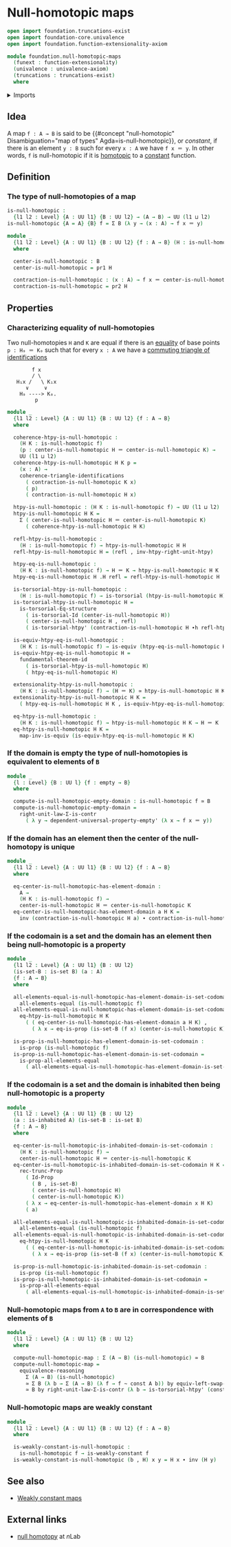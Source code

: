 # Null-homotopic maps

```agda
open import foundation.truncations-exist
open import foundation-core.univalence
open import foundation.function-extensionality-axiom

module foundation.null-homotopic-maps
  (funext : function-extensionality)
  (univalence : univalence-axiom)
  (truncations : truncations-exist)
  where
```

<details><summary>Imports</summary>

```agda
open import foundation.commuting-triangles-of-identifications funext
open import foundation.constant-maps funext univalence truncations
open import foundation.dependent-pair-types
open import foundation.dependent-products-propositions funext
open import foundation.empty-types funext univalence truncations
open import foundation.functoriality-dependent-pair-types funext
open import foundation.fundamental-theorem-of-identity-types
open import foundation.homotopy-induction funext
open import foundation.identity-types funext
open import foundation.images funext univalence truncations
open import foundation.inhabited-types funext univalence truncations
open import foundation.negation funext
open import foundation.propositional-truncations funext univalence
open import foundation.propositions funext univalence
open import foundation.sets funext univalence
open import foundation.structure-identity-principle
open import foundation.torsorial-type-families funext univalence truncations
open import foundation.type-arithmetic-dependent-pair-types
open import foundation.unit-type
open import foundation.universal-property-empty-type funext
open import foundation.universe-levels
open import foundation.weakly-constant-maps funext

open import foundation-core.contractible-types
open import foundation-core.equivalences
open import foundation-core.function-types
open import foundation-core.homotopies
```

</details>

## Idea

A map `f : A → B` is said to be
{{#concept "null-homotopic" Disambiguation="map of types" Agda=is-null-homotopic}},
or _constant_, if there is an element `y : B` such for every `x : A` we have
`f x ＝ y`. In other words, `f` is null-homotopic if it is
[homotopic](foundation-core.homotopies.md) to a
[constant](foundation-core.constant-maps.md) function.

## Definition

### The type of null-homotopies of a map

```agda
is-null-homotopic :
  {l1 l2 : Level} {A : UU l1} {B : UU l2} → (A → B) → UU (l1 ⊔ l2)
is-null-homotopic {A = A} {B} f = Σ B (λ y → (x : A) → f x ＝ y)

module _
  {l1 l2 : Level} {A : UU l1} {B : UU l2} {f : A → B} (H : is-null-homotopic f)
  where

  center-is-null-homotopic : B
  center-is-null-homotopic = pr1 H

  contraction-is-null-homotopic : (x : A) → f x ＝ center-is-null-homotopic
  contraction-is-null-homotopic = pr2 H
```

## Properties

### Characterizing equality of null-homotopies

Two null-homotopies `H` and `K` are equal if there is an
[equality](foundation-core.identity-types.md) of base points `p : H₀ ＝ K₀` such
that for every `x : A` we have a
[commuting triangle of identifications](foundation.commuting-triangles-of-identifications.md)

```text
        f x
        / \
   H₁x /   \ K₁x
      ∨     ∨
    H₀ ----> K₀.
         p
```

```agda
module _
  {l1 l2 : Level} {A : UU l1} {B : UU l2} {f : A → B}
  where

  coherence-htpy-is-null-homotopic :
    (H K : is-null-homotopic f)
    (p : center-is-null-homotopic H ＝ center-is-null-homotopic K) →
    UU (l1 ⊔ l2)
  coherence-htpy-is-null-homotopic H K p =
    (x : A) →
    coherence-triangle-identifications
      ( contraction-is-null-homotopic K x)
      ( p)
      ( contraction-is-null-homotopic H x)

  htpy-is-null-homotopic : (H K : is-null-homotopic f) → UU (l1 ⊔ l2)
  htpy-is-null-homotopic H K =
    Σ ( center-is-null-homotopic H ＝ center-is-null-homotopic K)
      ( coherence-htpy-is-null-homotopic H K)

  refl-htpy-is-null-homotopic :
    (H : is-null-homotopic f) → htpy-is-null-homotopic H H
  refl-htpy-is-null-homotopic H = (refl , inv-htpy-right-unit-htpy)

  htpy-eq-is-null-homotopic :
    (H K : is-null-homotopic f) → H ＝ K → htpy-is-null-homotopic H K
  htpy-eq-is-null-homotopic H .H refl = refl-htpy-is-null-homotopic H

  is-torsorial-htpy-is-null-homotopic :
    (H : is-null-homotopic f) → is-torsorial (htpy-is-null-homotopic H)
  is-torsorial-htpy-is-null-homotopic H =
    is-torsorial-Eq-structure
      ( is-torsorial-Id (center-is-null-homotopic H))
      ( center-is-null-homotopic H , refl)
      ( is-torsorial-htpy' (contraction-is-null-homotopic H ∙h refl-htpy))

  is-equiv-htpy-eq-is-null-homotopic :
    (H K : is-null-homotopic f) → is-equiv (htpy-eq-is-null-homotopic H K)
  is-equiv-htpy-eq-is-null-homotopic H =
    fundamental-theorem-id
      ( is-torsorial-htpy-is-null-homotopic H)
      ( htpy-eq-is-null-homotopic H)

  extensionality-htpy-is-null-homotopic :
    (H K : is-null-homotopic f) → (H ＝ K) ≃ htpy-is-null-homotopic H K
  extensionality-htpy-is-null-homotopic H K =
    ( htpy-eq-is-null-homotopic H K , is-equiv-htpy-eq-is-null-homotopic H K)

  eq-htpy-is-null-homotopic :
    (H K : is-null-homotopic f) → htpy-is-null-homotopic H K → H ＝ K
  eq-htpy-is-null-homotopic H K =
    map-inv-is-equiv (is-equiv-htpy-eq-is-null-homotopic H K)
```

### If the domain is empty the type of null-homotopies is equivalent to elements of `B`

```agda
module _
  {l : Level} {B : UU l} {f : empty → B}
  where

  compute-is-null-homotopic-empty-domain : is-null-homotopic f ≃ B
  compute-is-null-homotopic-empty-domain =
    right-unit-law-Σ-is-contr
      ( λ y → dependent-universal-property-empty' (λ x → f x ＝ y))
```

### If the domain has an element then the center of the null-homotopy is unique

```agda
module _
  {l1 l2 : Level} {A : UU l1} {B : UU l2} {f : A → B}
  where

  eq-center-is-null-homotopic-has-element-domain :
    A →
    (H K : is-null-homotopic f) →
    center-is-null-homotopic H ＝ center-is-null-homotopic K
  eq-center-is-null-homotopic-has-element-domain a H K =
    inv (contraction-is-null-homotopic H a) ∙ contraction-is-null-homotopic K a
```

### If the codomain is a set and the domain has an element then being null-homotopic is a property

```agda
module _
  {l1 l2 : Level} {A : UU l1} {B : UU l2}
  (is-set-B : is-set B) (a : A)
  {f : A → B}
  where

  all-elements-equal-is-null-homotopic-has-element-domain-is-set-codomain :
    all-elements-equal (is-null-homotopic f)
  all-elements-equal-is-null-homotopic-has-element-domain-is-set-codomain H K =
    eq-htpy-is-null-homotopic H K
      ( ( eq-center-is-null-homotopic-has-element-domain a H K) ,
        ( λ x → eq-is-prop (is-set-B (f x) (center-is-null-homotopic K))))

  is-prop-is-null-homotopic-has-element-domain-is-set-codomain :
    is-prop (is-null-homotopic f)
  is-prop-is-null-homotopic-has-element-domain-is-set-codomain =
    is-prop-all-elements-equal
      ( all-elements-equal-is-null-homotopic-has-element-domain-is-set-codomain)
```

### If the codomain is a set and the domain is inhabited then being null-homotopic is a property

```agda
module _
  {l1 l2 : Level} {A : UU l1} {B : UU l2}
  (a : is-inhabited A) (is-set-B : is-set B)
  {f : A → B}
  where

  eq-center-is-null-homotopic-is-inhabited-domain-is-set-codomain :
    (H K : is-null-homotopic f) →
    center-is-null-homotopic H ＝ center-is-null-homotopic K
  eq-center-is-null-homotopic-is-inhabited-domain-is-set-codomain H K =
    rec-trunc-Prop
      ( Id-Prop
        ( B , is-set-B)
        ( center-is-null-homotopic H)
        ( center-is-null-homotopic K))
      ( λ x → eq-center-is-null-homotopic-has-element-domain x H K)
      ( a)

  all-elements-equal-is-null-homotopic-is-inhabited-domain-is-set-codomain :
    all-elements-equal (is-null-homotopic f)
  all-elements-equal-is-null-homotopic-is-inhabited-domain-is-set-codomain H K =
    eq-htpy-is-null-homotopic H K
      ( ( eq-center-is-null-homotopic-is-inhabited-domain-is-set-codomain H K) ,
        ( λ x → eq-is-prop (is-set-B (f x) (center-is-null-homotopic K))))

  is-prop-is-null-homotopic-is-inhabited-domain-is-set-codomain :
    is-prop (is-null-homotopic f)
  is-prop-is-null-homotopic-is-inhabited-domain-is-set-codomain =
    is-prop-all-elements-equal
      ( all-elements-equal-is-null-homotopic-is-inhabited-domain-is-set-codomain)
```

### Null-homotopic maps from `A` to `B` are in correspondence with elements of `B`

```agda
module _
  {l1 l2 : Level} {A : UU l1} {B : UU l2}
  where

  compute-null-homotopic-map : Σ (A → B) (is-null-homotopic) ≃ B
  compute-null-homotopic-map =
    equivalence-reasoning
      Σ (A → B) (is-null-homotopic)
      ≃ Σ B (λ b → Σ (A → B) (λ f → f ~ const A b)) by equiv-left-swap-Σ
      ≃ B by right-unit-law-Σ-is-contr (λ b → is-torsorial-htpy' (const A b))
```

### Null-homotopic maps are weakly constant

```agda
module _
  {l1 l2 : Level} {A : UU l1} {B : UU l2} {f : A → B}
  where

  is-weakly-constant-is-null-homotopic :
    is-null-homotopic f → is-weakly-constant f
  is-weakly-constant-is-null-homotopic (b , H) x y = H x ∙ inv (H y)
```

## See also

- [Weakly constant maps](foundation.weakly-constant-maps.md)

## External links

- [null homotopy](https://ncatlab.org/nlab/show/null+homotopy) at $n$Lab
